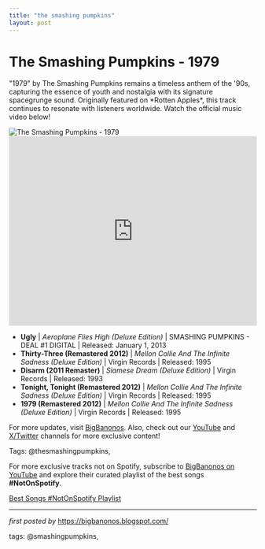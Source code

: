 ```yaml
---
title: "the smashing pumpkins"
layout: post
---
```

<!-- Title of the Post -->
<h1 >The Smashing Pumpkins - 1979</h1> <!-- Introductory Text -->
<p >"1979" by The Smashing Pumpkins remains a timeless anthem of the '90s, capturing the essence of youth and nostalgia with its signature spacegrunge sound. Originally featured on *Rotten Apples*, this track continues to resonate with listeners worldwide. Watch the official music video below!</p> <!-- Featured Image -->
<div > <img src="https://i.scdn.co/image/ab67616d0000b273431ac6e6f393acf475730ec6" alt="The Smashing Pumpkins - 1979" />
</div> <!-- YouTube Video Embed -->
<div > <iframe width="100%" height="385" src="https://www.youtube.com/embed/4aeETEoNfOg" title="The Smashing Pumpkins - 1979 (Official Music Video)" frameborder="0" allow="accelerometer; autoplay; clipboard-write; encrypted-media; gyroscope; picture-in-picture; web-share" referrerpolicy="strict-origin-when-cross-origin" allowfullscreen></iframe>
</div> <!-- Song Information -->
<ul> <li><strong>Ugly</strong> | <em>Aeroplane Flies High (Deluxe Edition)</em> | SMASHING PUMPKINS - DEAL #1 DIGITAL | Released: January 1, 2013</li> <li><strong>Thirty-Three (Remastered 2012)</strong> | <em>Mellon Collie And The Infinite Sadness (Deluxe Edition)</em> | Virgin Records | Released: 1995</li> <li><strong>Disarm (2011 Remaster)</strong> | <em>Siamese Dream (Deluxe Edition)</em> | Virgin Records | Released: 1993</li> <li><strong>Tonight, Tonight (Remastered 2012)</strong> | <em>Mellon Collie And The Infinite Sadness (Deluxe Edition)</em> | Virgin Records | Released: 1995</li> <li><strong>1979 (Remastered 2012)</strong> | <em>Mellon Collie And The Infinite Sadness (Deluxe Edition)</em> | Virgin Records | Released: 1995</li>
</ul> <!-- Footer Links -->
<div > <p>For more updates, visit <a href="https://bigbanonos.blogspot.com/" target="_blank">BigBanonos</a>. Also, check out our <a href="https://www.youtube.com/@BigBanonos" target="_blank">YouTube</a> and <a href="https://x.com/bigbanonos" target="_blank">X/Twitter</a> channels for more exclusive content!</p>
</div> <!-- Tags -->
<p >Tags: @thesmashingpumpkins,</p>


<!--Subscribe and Playlist Links-->
<div>
    <p>For more exclusive tracks not on Spotify, subscribe to <a href="https://www.youtube.com/@BigBanonos" target="_blank">BigBanonos on YouTube</a> and explore their curated playlist of the best songs <strong>#NotOnSpotify</strong>.</p>
    <p><a href="https://www.youtube.com/playlist?list=PLtuNtuTatqI0kFahUCbtbfenC_ET5O_tr" target="_blank">Best Songs #NotOnSpotify Playlist<br /></a></p></div>

<hr />

<p><em>first posted by</em> <a href="https://bigbanonos.blogspot.com/" rel="noopener" target="_new">https://bigbanonos.blogspot.com/</a></p>

<p>tags: @smashingpumpkins,</p>
